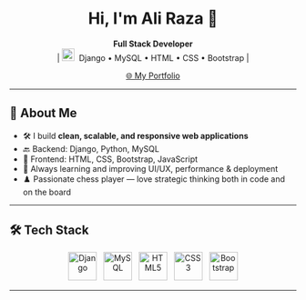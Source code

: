 <h1 align="center">Hi, I'm Ali Raza 👋</h1>
<p align="center">
  <b>Full Stack Developer</b> <br/>
  | <img src="https://cdn.jsdelivr.net/gh/devicons/devicon/icons/django/django-plain.svg" alt="Django" width="22" height="22"/>
  &nbsp;Django • MySQL • HTML • CSS • Bootstrap |
</p>

<p align="center">
  <a href="https://alirazacoder.pythonanywhere.com/" target="_blank">
    🌐 My Portfolio
  </a>
</p>

---

## 🧠 About Me

- 🛠️ I build **clean, scalable, and responsive web applications**
- 🔙 Backend: Django, Python, MySQL
- 🎨 Frontend: HTML, CSS, Bootstrap, JavaScript
- 🚀 Always learning and improving UI/UX, performance & deployment
- ♟️ Passionate chess player — love strategic thinking both in code and on the board 

---

## 🛠️ Tech Stack

<p align="center">
  <img src="https://cdn.jsdelivr.net/gh/devicons/devicon/icons/django/django-plain.svg" alt="Django" width="50" height="50"/>
  &nbsp;
  <img src="https://cdn.jsdelivr.net/gh/devicons/devicon/icons/mysql/mysql-original-wordmark.svg" alt="MySQL" width="50" height="50"/>
  &nbsp;
  <img src="https://cdn.jsdelivr.net/gh/devicons/devicon/icons/html5/html5-original.svg" alt="HTML5" width="50" height="50"/>
  &nbsp;
  <img src="https://cdn.jsdelivr.net/gh/devicons/devicon/icons/css3/css3-original.svg" alt="CSS3" width="50" height="50"/>
  &nbsp;
  <img src="https://cdn.jsdelivr.net/gh/devicons/devicon/icons/bootstrap/bootstrap-original.svg" alt="Bootstrap" width="50" height="50"/>
</p>

---
